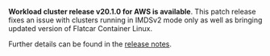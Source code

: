 **Workload cluster release v20.1.0 for AWS is available**. This patch release fixes an issue with clusters running in IMDSv2 mode only as well as bringing updated version of Flatcar Container Linux.

Further details can be found in the [release notes](https://docs.giantswarm.io/changes/workload-cluster-releases-aws/releases/aws-v20.1.0/).

